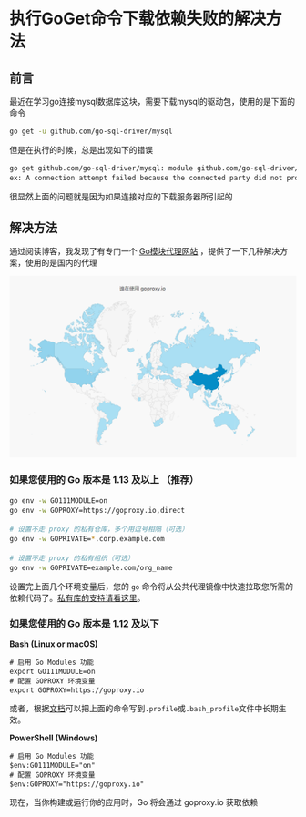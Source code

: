 # 执行GoGet命令下载依赖失败的解决方法

## 前言

最近在学习go连接mysql数据库这块，需要下载mysql的驱动包，使用的是下面的命令

```bash
go get -u github.com/go-sql-driver/mysql
```

但是在执行的时候，总是出现如下的错误

```bash
go get github.com/go-sql-driver/mysql: module github.com/go-sql-driver/mysql: Get "https://proxy.golang.org/github.com/go-sql-driver/mysql/@v/list": dial tcp 172.217.160.81:443: connect
ex: A connection attempt failed because the connected party did not properly respond after a period of time, or established connection failed because connected host has failed to respond.
```

很显然上面的问题就是因为如果连接对应的下载服务器所引起的

## 解决方法

通过阅读博客，我发现了有专门一个 [Go模块代理网站](https://goproxy.io/zh/) ，提供了一下几种解决方案，使用的是国内的代理

![image-20200822085516300](images/image-20200822085516300.png)

### 如果您使用的 Go 版本是 1.13 及以上 （推荐）

```bash
go env -w GO111MODULE=on
go env -w GOPROXY=https://goproxy.io,direct

# 设置不走 proxy 的私有仓库，多个用逗号相隔（可选）
go env -w GOPRIVATE=*.corp.example.com

# 设置不走 proxy 的私有组织（可选）
go env -w GOPRIVATE=example.com/org_name
```

设置完上面几个环境变量后，您的 `go` 命令将从公共代理镜像中快速拉取您所需的依赖代码了。[私有库的支持请看这里](https://goproxy.io/zh/docs/goproxyio-private.html)。

### 如果您使用的 Go 版本是 1.12 及以下

**Bash (Linux or macOS)**

```shell
# 启用 Go Modules 功能
export GO111MODULE=on
# 配置 GOPROXY 环境变量
export GOPROXY=https://goproxy.io
```

或者，根据[文档](https://goproxy.io/zh/docs/getting-started.html)可以把上面的命令写到`.profile`或`.bash_profile`文件中长期生效。

**PowerShell (Windows)**

```shell
# 启用 Go Modules 功能
$env:GO111MODULE="on"
# 配置 GOPROXY 环境变量
$env:GOPROXY="https://goproxy.io"
```

现在，当你构建或运行你的应用时，Go 将会通过 goproxy.io 获取依赖

